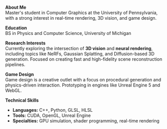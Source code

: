**About Me**  
Master's student in Computer Graphics at the University of Pennsylvania, with a strong interest in real-time rendering, 3D vision, and game design.

**Education**  
BS in Physics and Computer Science, University of Michigan

**Research Interests**  
Currently exploring the intersection of **3D vision** and **neural rendering**, including topics like NeRFs, Gaussian Splatting, and Diffusion-based 3D generation. Focused on creating fast and high-fidelity scene reconstruction pipelines.

**Game Design**  
Game design is a creative outlet with a focus on procedural generation and physics-driven interaction. Prototyping in engines like Unreal Engine 5 and WebGL.

**Technical Skills**  
- **Languages:** C++, Python, GLSL, HLSL  
- **Tools:** CUDA, OpenGL, Unreal Engine  
- **Specialties:** GPU simulation, shader programming, real-time rendering

